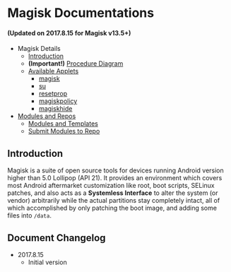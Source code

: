 # Magisk Documentations
#### (Updated on 2017.8.15 for Magisk v13.5+)

- Magisk Details
    - [Introduction](#introduction)
    - **(Important!)** [Procedure Diagram](https://cdn.rawgit.com/topjohnwu/Magisk/cc1809688299f1f8b5db494a234850852712c0c9/docs/procedures.html)
    - [Available Applets](applets.md)
        - [magisk](applets.md#magisk)
        - [su](applets.md#su)
        - [resetprop](applets.md#resetprop)
        - [magiskpolicy](applets.md#magiskpolicy)
        - [magiskhide](applets.md#magiskhide)
- [Modules and Repos](module_repo.md)
    - [Modules and Templates](module_repo.md#magisk-module-format)
    - [Submit Modules to Repo](module_repo.md#submit-your-module-to-magisk-modules-repo)

    
## Introduction
Magisk is a suite of open source tools for devices running Android version higher than 5.0 Lollipop (API 21). It provides an environment which covers most Android aftermarket customization like root, boot scripts, SELinux patches, and also acts as a **Systemless Interface** to alter the system (or vendor) arbitrarily while the actual partitions stay completely intact, all of which accomplished by only patching the boot image, and adding some files into `/data`.

## Document Changelog
- 2017.8.15
    - Initial version


